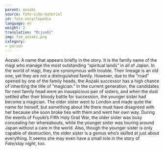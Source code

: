 ```yaml
---
parent: aozaki
source: fate-side-material
id: fate-encyclopedia
language: en
weight: 3
translation: "Mcjon01"
img: fsm_aozaki.png
category:
- person
---
```


Aozaki. A name that appears briefly in the story. It is the family name of the magi who manage the most outstanding “spiritual lands” in all of Japan.
In the world of magi, they are synonymous with trouble.
Their lineage is an old one, yet they are not a distinguished family. However, due to the “road” opened by one of the family heads, the Aozaki successor has a high chance of inheriting the title of “magician.”
In the current generation, the candidates for next family head were an inauspicious pair of sisters, and when the dust settled after their bloody battle for succession, the younger sister had become a magician.
The older sister went to London and made quite the name for herself, but something about life there must have disagreed with her because she soon broke ties with them and went her own way.
During the events of Fuyuki’s Fifth Holy Grail War, the older sister was busy concealing her whereabouts, while the younger sister was touring around Japan without a care in the world.
Also, though the younger sister is only capable of destruction, the older sister is a genius who’s skilled at just about everything. It seems she may even have a small role in the story of *Fate/stay night*, too.
